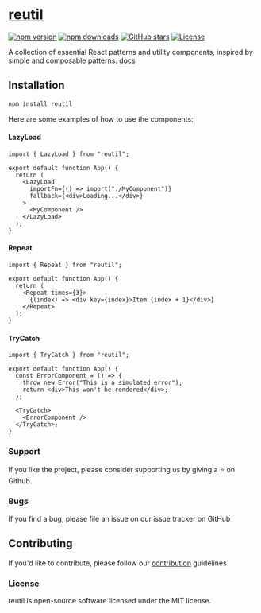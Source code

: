 # [reutil](https://reutil.netlify.app/)

[![npm version](https://img.shields.io/npm/v/reutil.svg)](https://www.npmjs.com/package/reutil) [![npm downloads](https://img.shields.io/npm/dm/reutil.svg)](https://www.npmjs.com/package/reutil) [![GitHub stars](https://img.shields.io/github/stars/broisnischal/reutil.svg?style=social)](https://github.com/broisnischal/reutil) [![License](https://img.shields.io/npm/l/reutil.svg)](https://github.com/broisnischal/reutil/blob/main/LICENSE)

A collection of essential React patterns and utility components, inspired by simple and composable patterns. [docs](https://reutil.netlify.app/)

## Installation

```bash
npm install reutil
```

Here are some examples of how to use the components:

#### LazyLoad

```tsx
import { LazyLoad } from "reutil";

export default function App() {
  return (
    <LazyLoad
      importFn={() => import("./MyComponent")}
      fallback={<div>Loading...</div>}
    >
      <MyComponent />
    </LazyLoad>
  );
}
```

#### Repeat

```tsx
import { Repeat } from "reutil";

export default function App() {
  return (
    <Repeat times={3}>
      {(index) => <div key={index}>Item {index + 1}</div>}
    </Repeat>
  );
}
```

#### TryCatch

```tsx
import { TryCatch } from "reutil";

export default function App() {
  const ErrorComponent = () => {
    throw new Error("This is a simulated error");
    return <div>This won't be rendered</div>;
  };

  <TryCatch>
    <ErrorComponent />
  </TryCatch>;
}
```

### Support

If you like the project, please consider supporting us by giving a ⭐️ on Github.

### Bugs

If you find a bug, please file an issue on our issue tracker on GitHub

## Contributing

If you'd like to contribute, please follow our [contribution](https://reutil.netlify.app/contributing) guidelines.

### License

reutil is open-source software licensed under the MIT license.
